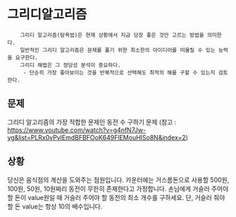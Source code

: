 # 그리디알고리즘

```
    그리디 알고리즘(탐욕법)은 현재 상황에서 지금 당장 좋은 것만 고르는 방법을 의미한다.
    일반적인 그리디 알고리즘은 문제를 풀기 위한 최소한의 아이디어를 떠올릴 수 있는 능력을 요구한다.
    그리디 해법은 그 정당성 분석이 중요하다.
     - 단순히 가장 좋아보이는 것을 반복적으로 선택해도 최적의 해를 구할 수 있는지 검토한다.
```

## 문제

그리디 알고리즘의 가장 적합한 문제인 동전 수 구하기 문제
(참고 : https://www.youtube.com/watch?v=g4nfN7Jw-yg&list=PLRx0vPvlEmdBFBFOoK649FlEMouHISo8N&index=2)

## 상황

당신은 음식점의 계산을 도와주는 점원입니다.
카운터에는 거스름돈으로 사용할 500원, 100원, 50원, 10원짜리 동전이 무한히 존재한다고 가정합니다.
손님에게 거슬러 주어야 할 돈이 value원일 때 거슬러 주어야 할 동전의 최소 개수를 구하세요.
단, 거슬러 줘야 할 돈 value는 항상 10의 배수입니다.

